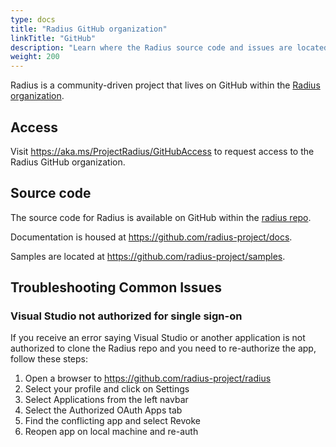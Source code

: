 ```yaml
---
type: docs
title: "Radius GitHub organization"
linkTitle: "GitHub"
description: "Learn where the Radius source code and issues are located"
weight: 200
---
```


Radius is a community-driven project that lives on GitHub within the [Radius organization](https://github.com/radius-project).

## Access

Visit https://aka.ms/ProjectRadius/GitHubAccess to request access to the Radius GitHub organization.

## Source code

The source code for Radius is available on GitHub within the [radius repo](https://github.com/radius-project/radius).

Documentation is housed at https://github.com/radius-project/docs.

Samples are located at https://github.com/radius-project/samples.

## Troubleshooting Common Issues

### Visual Studio not authorized for single sign-on

If you receive an error saying Visual Studio or another application is not authorized to clone the Radius repo and you need to re-authorize the app, follow these steps:

1. Open a browser to https://github.com/radius-project/radius
1. Select your profile and click on Settings
1. Select Applications from the left navbar
1. Select the Authorized OAuth Apps tab
1. Find the conflicting app and select Revoke
1. Reopen app on local machine and re-auth